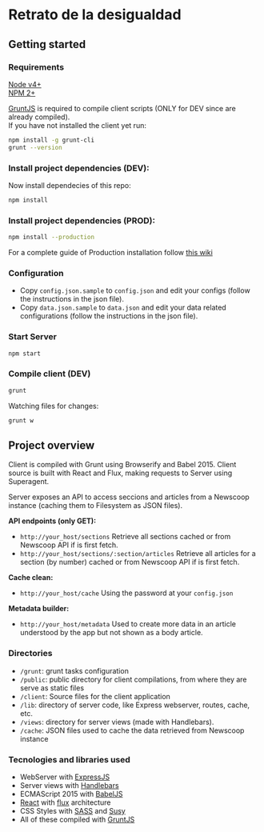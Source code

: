 # Retrato de la desigualdad

## Getting started

### Requirements
[Node v4+](http://nodejs.org/)  
[NPM 2+](http://npmjs.org/)  

[GruntJS](http://gruntjs.com/getting-started) is required to compile client scripts (ONLY for DEV since are already compiled).  
If you have not installed the client yet run:  
```bash
npm install -g grunt-cli
grunt --version
```

### Install project dependencies (DEV):
Now install dependecies of this repo:
```bash
npm install
```

### Install project dependencies (PROD):
```bash
npm install --production
```
For a complete guide of Production installation follow [this wiki]()

### Configuration  
* Copy `config.json.sample` to `config.json` and edit your configs (follow the  instructions in the json file).
* Copy `data.json.sample` to `data.json` and edit your data related configurations (follow the  instructions in the json file).

### Start Server
```bash
npm start
```

### Compile client (DEV)
```bash
grunt
```

Watching files for changes:
```bash
grunt w
```

## Project overview
Client is compiled with Grunt using Browserify and Babel 2015. Client source is built with React and Flux, making requests to Server using Superagent.  

Server exposes an API to access seccions and articles from a  Newscoop instance (caching them to Filesystem as JSON files).  

**API endpoints (only GET):**
* `http://your_host/sections` Retrieve all sections cached or from Newscoop API if is first fetch.
* `http://your_host/sections/:section/articles` Retrieve all articles for a section (by number) cached or from Newscoop API if is first fetch.

**Cache clean:**
* `http://your_host/cache` Using the password at your `config.json`

**Metadata builder:**
* `http://your_host/metadata` Used to create more data in an article understood by the app but not shown as a body article.

### Directories
* `/grunt`: grunt tasks configuration
* `/public`: public directory for client compilations, from where they are serve as static files
* `/client`: Source files for the client application
* `/lib`: directory of server code, like Express webserver, routes, cache, etc.
* `/views`: directory for server views (made with Handlebars).
* `/cache`: JSON files used to cache the data retrieved from Newscoop instance

### Tecnologies and libraries used  
* WebServer with [ExpressJS](http://expressjs.com/)
* Server views with [Handlebars](http://handlebarsjs.com/)
* ECMAScript 2015 with [BabelJS](https://babeljs.io/)
* [React](https://facebook.github.io/react/) with [flux](https://facebook.github.io/flux/docs/overview.html) architecture
* CSS Styles with [SASS](http://sass-lang.com/) and [Susy](http://susy.oddbird.net/)
* All of these compiled with [GruntJS](http://gruntjs.com/)
